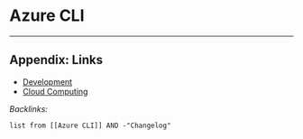 # Azure CLI

---

## Appendix: Links

* [Development](../../../../../2-Areas/MOCs/Development.md)
* [Cloud Computing](../../../../../0-Slipbox/Cloud%20Computing.md)

*Backlinks:*

````dataview
list from [[Azure CLI]] AND -"Changelog"
````
